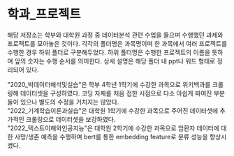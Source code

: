 # 학과_프로젝트

해당 저장소는 학부와 대학원 과정 중 데이터분석 관련 수업을 들으며 수행했던 과제와 프로젝트를 모아놓은 것이다.
각각의 폴더명은 과목명이며 한 과목에서 여러 프로젝트를 수행한 경우 하위 폴더로 구분해두었다.
하위 폴더명은 수행한 프로젝트의 이름을 뜻하며 앞의 숫자는 수행 순서를 의미한다. 상세 설명은 해당 폴더 내 ppt나 워드 형태로 정리되어 있다.<br>


"2020_빅데이터해석및실습"은 학부 4학년 1학기에 수강한 과목으로 위키백과를 크롤링해 데이터셋을 구성하였다.
코딩 자체를 처음 접한 시점으로 다소 아쉽게 짜여진 부분들이 있으나 별도의 수정을 거치지는 않았다.<br>
"2022_기계학습이론과실습"은 대학원 1학기에 수강한 과목으로 주어진 데이터셋에 추가적인 크롤링으로 데이터셋을 보강하였다.<br>
"2022_텍스트이해와인공지능"은 대학원 2학기에 수강한 과목으로 암환자 데이터에 대한 사망/생존 예측을 수행하며 bert를 통한 embedding feature로 분류 성능을 향상시켰다.
